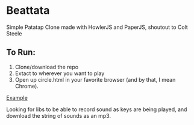 # Beattata
Simple Patatap Clone made with HowlerJS and PaperJS, shoutout to Colt Steele

## To Run:
1. Clone/download the repo
2. Extact to wherever you want to play
3. Open up circle.html in your favorite browser (and by that, I mean Chrome).


[Example](https://www.youtube.com/watch?v=IG8IOF9En9Q)

Looking for libs to be able to record sound as keys are being played, and download the string of sounds as an mp3.
